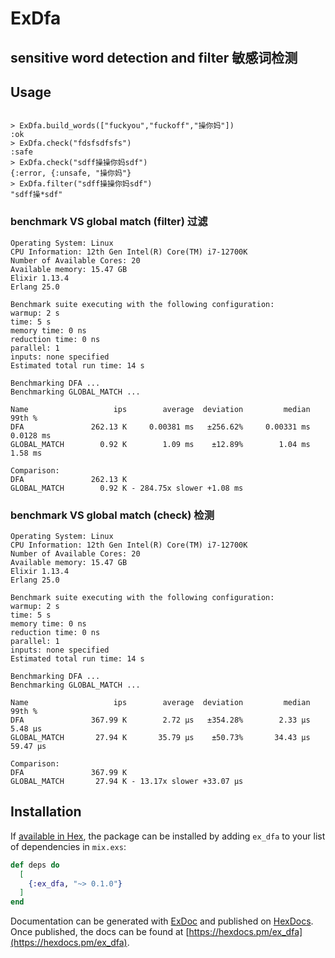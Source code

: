 # ExDfa

## sensitive word detection and filter 敏感词检测

## Usage

```

> ExDfa.build_words(["fuckyou","fuckoff","操你妈"])  
:ok
> ExDfa.check("fdsfsdfsfs")
:safe
> ExDfa.check("sdff操操你妈sdf")
{:error, {:unsafe, "操你妈"}
> ExDfa.filter("sdff操操你妈sdf")
"sdff操*sdf"

```

### benchmark VS global match (filter) 过滤

```
Operating System: Linux
CPU Information: 12th Gen Intel(R) Core(TM) i7-12700K
Number of Available Cores: 20
Available memory: 15.47 GB
Elixir 1.13.4
Erlang 25.0

Benchmark suite executing with the following configuration:
warmup: 2 s
time: 5 s
memory time: 0 ns
reduction time: 0 ns
parallel: 1
inputs: none specified
Estimated total run time: 14 s

Benchmarking DFA ...
Benchmarking GLOBAL_MATCH ...

Name                   ips        average  deviation         median         99th %
DFA               262.13 K     0.00381 ms   ±256.62%     0.00331 ms      0.0128 ms
GLOBAL_MATCH        0.92 K        1.09 ms    ±12.89%        1.04 ms        1.58 ms

Comparison: 
DFA               262.13 K
GLOBAL_MATCH        0.92 K - 284.75x slower +1.08 ms
```

### benchmark VS global match (check) 检测

```
Operating System: Linux
CPU Information: 12th Gen Intel(R) Core(TM) i7-12700K
Number of Available Cores: 20
Available memory: 15.47 GB
Elixir 1.13.4
Erlang 25.0

Benchmark suite executing with the following configuration:
warmup: 2 s
time: 5 s
memory time: 0 ns
reduction time: 0 ns
parallel: 1
inputs: none specified
Estimated total run time: 14 s

Benchmarking DFA ...
Benchmarking GLOBAL_MATCH ...

Name                   ips        average  deviation         median         99th %
DFA               367.99 K        2.72 μs   ±354.28%        2.33 μs        5.48 μs
GLOBAL_MATCH       27.94 K       35.79 μs    ±50.73%       34.43 μs       59.47 μs

Comparison: 
DFA               367.99 K
GLOBAL_MATCH       27.94 K - 13.17x slower +33.07 μs
```

## Installation

If [available in Hex](https://hex.pm/docs/publish), the package can be installed
by adding `ex_dfa` to your list of dependencies in `mix.exs`:

```elixir
def deps do
  [
    {:ex_dfa, "~> 0.1.0"}
  ]
end
```

Documentation can be generated with [ExDoc](https://github.com/elixir-lang/ex_doc)
and published on [HexDocs](https://hexdocs.pm). Once published, the docs can
be found at [https://hexdocs.pm/ex_dfa](https://hexdocs.pm/ex_dfa).
